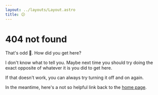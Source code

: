 ```yaml
---
layout: ../layouts/Layout.astro
title: 😕
---
```


# 404 not found

That's odd 🤔. How did you get here?

I don't know what to tell you. Maybe next time you should try doing the exact
opposite of whatever it is you did to get here.

If that doesn't work, you can always try turning it off and on again.

In the meantime, here's a not so helpful link back to the [home page](/).
